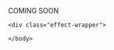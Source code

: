 <!DOCTYPE html>
<html lang="en">
<head>
    <meta charset="UTF-8">
    <meta name="viewport" content="width=device-width, initial-scale=1.0">
    <title>Natural Clothing</title>
    <link rel="stylesheet" href="styles.css">
    <link rel="icon" href="favicon.png" type="image/png">
    </head>
    <body>
    <div class="coming-soon">COMING SOON</div>
    

    <div class="effect-wrapper">

  <div class="layer1">
    <div>
        <div>
            <div>
                <div>
                    <div>
                        <div>
                            <div>
                                <div>
                                    <div>
                                          <div>
                                            <div>
                                                <div></div>
                                            </div>
                                        </div>
                                    </div>
                                </div>
                            </div>
                        </div>
                    </div>
                </div>
            </div>
        </div>
    </div>
  </div>

  <div class="layer2">
    <div>
        <div>
            <div>
                <div>
                    <div>
                        <div>
                            <div>
                                <div>
                                    <div>
                                          <div>
                                            <div>
                                                <div></div>
                                            </div>
                                        </div>
                                    </div>
                                </div>
                            </div>
                        </div>
                    </div>
                </div>
            </div>
        </div>
    </div>
  </div>

</div>

    </body>
</html
